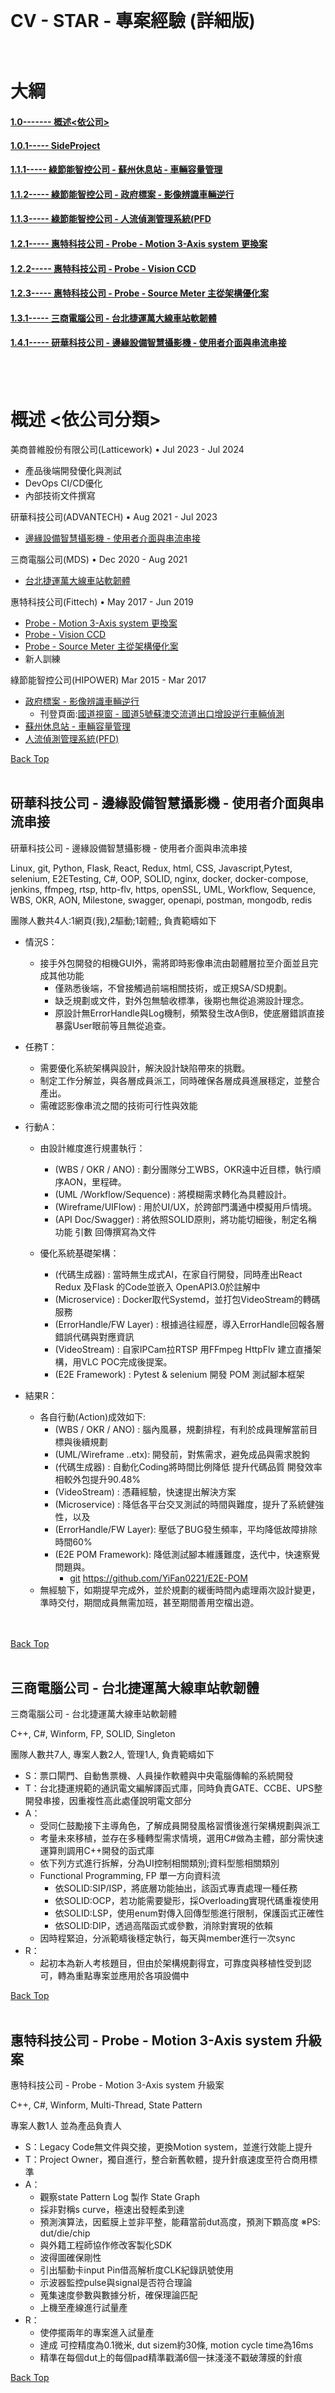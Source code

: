 <br><br />
CV - STAR - 專案經驗 (詳細版)
<br><br />
=====================================


# 大綱 <a name="top"></a>
#### [1.0------- 概述<依公司>](#section-1-0-star)
#### [1.0.1----- SideProject](#section-1-0-1-star)  
#### [1.1.1----- 綠節能智控公司 - 蘇州休息站 - 車輛容量管理](#section-1-1-1-star)
#### [1.1.2----- 綠節能智控公司 - 政府標案 - 影像辨識車輛逆行](#section-1-1-2-star)
#### [1.1.3----- 綠節能智控公司 - 人流偵測管理系統(PFD](#section-1-1-3-star)
#### [1.2.1----- 惠特科技公司 - Probe - Motion 3-Axis system 更換案](#section-1-2-1-star)  
#### [1.2.2----- 惠特科技公司 - Probe - Vision CCD](#section-1-2-2-star)  
#### [1.2.3----- 惠特科技公司 - Probe - Source Meter 主從架構優化案](#section-1-2-3-star)
#### [1.3.1----- 三商電腦公司 - 台北捷運萬大線車站軟韌體](#section-1-3-1-star)  
#### [1.4.1----- 研華科技公司 - 邊緣設備智慧攝影機 - 使用者介面與串流串接 ](#section-1-4-1-star)  

<br><br />

<h1 id="section-1-0-star">概述 <依公司分類> </h1>

美商普維股份有限公司(Latticework)  •  Jul 2023 - Jul 2024

- 產品後端開發優化與測試
- DevOps CI/CD優化
- 內部技術文件撰寫

研華科技公司(ADVANTECH)  •  Aug 2021 - Jul 2023
- [邊緣設備智慧攝影機 - 使用者介面與串流串接 ](#section-1-4-1-star)  

三商電腦公司(MDS)  •  Dec 2020 - Aug 2021

- [台北捷運萬大線車站軟韌體](#section-1-3-1-star) 

惠特科技公司(Fittech)  •  May 2017 - Jun  2019 

- [Probe - Motion 3-Axis system 更換案](#section-1-2-1-star)
- [Probe - Vision CCD](#section-1-2-2-star)
- [Probe - Source Meter 主從架構優化案](#section-1-2-3-star)
- 新人訓練

綠節能智控公司(HIPOWER) Mar 2015 - Mar 2017

- [政府標案 - 影像辨識車輛逆行](#section-1-1-2-star)
  - 刊登頁面:[國道視窗 - 國道5號蘇澳交流道出口增設逆行車輛偵測 ](https://www.freeway.gov.tw/Upload/Html/2017410162/page07.html)
- [蘇州休息站 - 車輛容量管理](#section-1-1-1-star)
- [人流偵測管理系統(PFD)](#section-1-1-3-star)

[Back Top](#top)
<br><br />


<h2 id="section-1-4-1-star">研華科技公司 - 邊緣設備智慧攝影機 - 使用者介面與串流串接 </h2>

研華科技公司 - 邊緣設備智慧攝影機 - 使用者介面與串流串接 

Linux, git, Python, Flask, React, Redux, html, CSS, Javascript,Pytest, selenium, E2ETesting, C#, OOP, SOLID, nginx, docker, docker-compose, jenkins, ffmpeg, rtsp, http-flv, https, openSSL, UML, Workflow, Sequence, WBS, OKR, AON, Milestone, swagger, openapi, postman, mongodb, redis 

團隊人數共4人:1網頁(我),2驅動;1韌體;,  負責範疇如下

- 情況S：  
  - 接手外包開發的相機GUI外，需將即時影像串流由韌體層拉至介面並且完成其他功能
    - 僅熟悉後端，不曾接觸過前端相關技術，或正規SA/SD規劃。
    - 缺乏規劃或文件，對外包無驗收標準，後期也無從追溯設計理念。  
    - 原設計無ErrorHandle與Log機制，頻繁發生改A倒B，使底層錯誤直接暴露User眼前等且無從追查。  

- 任務T：  
  - 需要優化系統架構與設計，解決設計缺陷帶來的挑戰。  
  - 制定工作分解並，與各層成員派工，同時確保各層成員進展穩定，並整合產出。  
  - 需確認影像串流之間的技術可行性與效能


- 行動A：  
  - 由設計維度進行規畫執行：      
    - (WBS / OKR / ANO) : 劃分團隊分工WBS，OKR遠中近目標，執行順序AON，里程碑。  
    - (UML /Workflow/Sequence) : 將模糊需求轉化為具體設計。  
    - (Wireframe/UIFlow) : 用於UI/UX，於跨部門溝通中模擬用戶情境。  
    - (API Doc/Swagger) : 將依照SOLID原則，將功能切細後，制定名稱 功能 引數 回傳撰寫為文件

  - 優化系統基礎架構：  
    - (代碼生成器)       : 當時無生成式AI，在家自行開發，同時產出React Redux 及Flask 的Code並嵌入 OpenAPI3.0於註解中
    - (Microservice)    : Docker取代Systemd，並打包VideoStream的轉碼服務
    - (ErrorHandle/FW Layer) : 根據過往經歷，導入ErrorHandle回報各層錯誤代碼與對應資訊    
    - (VideoStream)     : 自家IPCam拉RTSP 用FFmpeg HttpFlv 建立直播架構，用VLC POC完成後提案。
    - (E2E Framework)   : Pytest & selenium 開發 POM 測試腳本框架

- 結果R：  
  - 各自行動(Action)成效如下:
    - (WBS / OKR / ANO) : 腦內風暴，規劃排程，有利於成員理解當前目標與後續規劃
    - (UML/Wireframe ..etx): 開發前，對焦需求，避免成品與需求脫鉤
    - (代碼生成器)       : 自動化Coding將時間比例降低 提升代碼品質 開發效率相較外包提升90.48%   
    - (VideoStream)     : 憑藉經驗，快速提出解決方案
    - (Microservice)    : 降低各平台交叉測試的時間與難度，提升了系統健強性，以及
    - (ErrorHandle/FW Layer): 壓低了BUG發生頻率，平均降低故障排除時間60%
    - (E2E POM Framework): 降低測試腳本維護難度，迭代中，快速察覺問題與。
      - [git](https://github.com/YiFan0221/E2E-POM) https://github.com/YiFan0221/E2E-POM
  - 無經驗下，如期提早完成外，並於規劃的緩衝時間內處理兩次設計變更，準時交付，期間成員無需加班，甚至期間善用空檔出遊。

<br><br />
[Back Top](#section-1-0-star)
<br><br />

<h2 id="section-1-3-1-star">三商電腦公司 - 台北捷運萬大線車站軟韌體 </h2>

三商電腦公司 - 台北捷運萬大線車站軟韌體

C++, C#, Winform, FP, SOLID, Singleton

團隊人數共7人, 專案人數2人, 管理1人,  負責範疇如下

- S：票口閘門、自動售票機、人員操作軟體與中央電腦傳輸的系統開發
- T：台北捷運規範的通訊電文編解譯函式庫，同時負責GATE、CCBE、UPS整開發串接，因重複性高此處僅說明電文部分
- A：  
   - 受同仁鼓勵接下主導角色，了解成員開發風格習慣後進行架構規劃與派工
   - 考量未來移植，並存在多種轉型需求情境，選用C#做為主體，部分需快速運算則調用C++開發的函式庫
   - 依下列方式進行拆解，分為UI控制相關類別;資料型態相關類別
   - Functional Programming, FP 單一方向資料流
     - 依SOLID:SIP/ISP，將底層功能抽出，該函式專責處理一種任務
     - 依SOLID:OCP，若功能需要變形，採Overloading實現代碼重複使用
     - 依SOLID:LSP，使用enum對傳入回傳型態進行限制，保護函式正確性
     - 依SOLID:DIP，透過高階函式或參數，消除對實現的依賴
   - 因時程緊迫，分派範疇後穩定執行，每天與member進行一次sync
- R：  
   - 起初本為新人考核題目，但由於架構規劃得宜，可靠度與移植性受到認可，轉為重點專案並應用於各項設備中

[Back Top](#section-1-0-star)
<br><br />

<h2 id="section-1-2-1-star">惠特科技公司 - Probe - Motion 3-Axis system 升級案</h2>

惠特科技公司 - Probe - Motion 3-Axis system 升級案

C++, C#, Winform, Multi-Thread, State Pattern

專案人數1人 並為產品負責人

- S：Legacy Code無文件與交接，更換Motion system，並進行效能上提升
- T：Project Owner，獨自進行，整合新舊軟體，提升針痕速度至符合商用標準
- A：
   - 觀察state Pattern Log 製作 State Graph
   - 採非對稱s curve，極速出發輕柔到達
   - 預測演算法，因藍膜上並非平整，能藉當前dut高度，預測下顆高度 ※PS: dut/die/chip
   - 與外籍工程師協作修改客製化SDK
   - 波得圖確保剛性
   - 引出驅動卡input Pin借高解析度CLK紀錄訊號使用
   - 示波器監控pulse與signal是否符合理論
   - 蒐集速度參數與數據分析，確保理論匹配
   - 上機至產線進行試量產
- R：  
   - 使停擺兩年的專案進入試量產
   - 達成 可控精度為0.1微米, dut sizem約30條, motion cycle time為16ms
   - 精準在每個dut上的每個pad精準戳滿6個一抹淺淺不戳破薄膜的針痕

[Back Top](#section-1-0-star)
<br><br />


<h2 id="section-1-2-2-star">惠特科技公司 - Probe - Vision CCD </h2>

惠特科技公司 - Probe - Vision CCD

C++, C#, Winform, Multi-Process, Multi-Thread, State Pattern, Memory-mapped file, Win32 API, IPC, videostream

團隊人數共5人, 專案人數1人, 後期管理人數2人,  負責範疇如下

- S：現行CCD取得成本高，尋找替代方案。  
- T：評測各牌CCD，並進行AOI流程整合，同樣Legacy Code。  
- A：
   - 於SDK Tool進行功能驗證，並整合至現有AOI流程
   - 分別評測:成像;顏色;銳利;溫度;穩定;
   - 召集會議，與原廠應用開發總監，提出客製化需求規格，要求修改SDK後驗證功能
   - 藉預估採購量作為籌碼，並與亞太區域經理，建立台灣區倉庫安全庫存
   - 重構並物件化，並撰寫DemoCode與文件，同被指派規劃教育訓練
- R：  
   - 導入新品牌，降低65%取得成本
   - 使原廠承諾
     - 建立國內倉庫快速供應
     - 少量，從下單至國內出貨到收貨可優先供貨並在一週內完成
     - 大量，從下單至海外出貨、清關、收件時間不超過兩週
   - 規劃教育訓練，兩週內快速上手，期間訓練過2員，留任率2員，成功率100%

<br><br />
[Back Top](#section-1-0-star)
<br><br />


<h2 id="section-1-2-3-star">惠特科技公司 - Probe - source meter 主從架構優化案</h2>

惠特科技公司 - Probe - source meter 主從架構優化案

C++, C#, Winform, memory management, Multi-Process, Multi-Thread, State Pattern, Memory-mapped file, Win32 API, IPC

團隊人數共5人, 專案人數1人, 負責範疇如下

- S：關鍵原料(keithley)斷料，替代料(NI)相容性問題，原廠拒絕支援長達半年，庫存產能僅剩一個月。  
- T：非主管指派，主動提出解決方案並主導專案
- A：
   - 分兩個方向同時進行 
     - 駁論原廠，換取技術支持
     - 當下尋找其他解決方案
   - 與CCD廠商召開技術會議，借重廠商在韌體領域專業，準備理論基礎
   - 使用微軟工具VMMap 證明SDK初始化佔據過多行程可支配記憶體空間，促使原廠派美籍工程師來台勘察
   - 同時將現有架構座椅下重構
     - 多行程，分割出量測功能至另外個行程(主管要求後換成CCD取像功能)，解決單一行程兼記憶體不足問題
     - 主從架構，Memory-mapped file 傳遞量測結果，以及 Win32 Msg 控制附屬程式
- R：
   - 充足理論基礎與資料，一天就讓賴了半年的原廠改變態度
   - 同步完成兩個方向之目標，
   - 從行動到部屬，僅僅花費兩週完成半年的困境

<br><br />
[Back Top](#section-1-0-star)
<br><br />

<h2 id="section-1-1-2-star">綠節能智控公司 - 政府標案 - 影像辨識車輛逆行</h2>

綠節能智控公司 - 政府標案 - 影像辨識車輛逆行

C++, Embedded Windows, Winform, Linux, Multi-Process, Multi-Thread, Producer-Consumer Pattern, Message Queue, Memory-mapped file, Win32 API, IPC, NSIS, Serial port(COM), I2C, UART, SPI, NetIO, FFmpeg, Live555, RTSP, MySQL, Vision, LRC

團隊人數共6人, 專案人數4人, 負責範疇如下

刊登頁面:[國道視窗 - 國道5號蘇澳交流道出口增設逆行車輛偵測 ](https://www.freeway.gov.tw/Upload/Html/2017410162/page07.html)

- S：政府標案，使用搭載Embedded Windows的設備，透過影像及線圈訊號，偵測逆行回報至系統
- T：
  - 獨自負責以下開發內容
  - 設備影像串流導入辨識分析;整合主機板韌體SDK
  - 理解業主規範協定編解譯，功能實現
  - 整合地面線圈(通訊)與NVR SDK(C#)等週邊設備
- A：  
  - 重新設計功能繁多的設定頁面GUI為側邊導航（Sidebar Navigation）
  - Vision
    - 多Channel IPCam，RTSP接收VideoStreaming，採用Memory-mapped file取得畫面
    - RGB-Matrix Downsampling(Uniform Sampling), Grayscale Conversion(Weighted Average Method) and Binarization(Global Thresholding)
  - Task Scheduling
    - Producer-Consumer Pattern
    - Event-Driven Architecture
    - Message Queue, MQ
    - Task Dispatcher
    - Asynchronous Communication
  - 高公局通訊協定編解譯
    - 縱向冗餘校驗(Longitudinal redundancy check, LRC)
    - Bitwise Operations
    - 可相容於UART通訊
  - 開發HW/SW Watchdog，處理主機板間SDK調用，實現GPIO、低電壓警報
  - 主從架構，採Multi-Process緩解函式庫導致記憶體不足問題，搭配Win32 API與Memory-mapped file IPC進行控制
- R：  
   - 新增符合規範之功能
   - 主從架構與IPC，實現出錯快速復歸提升穩定性與容錯度，滿足需置於戶外24小時不間斷運作需求
   - 開發項目皆可沿用至下個專案中

<br><br />
[Back Top](#section-1-0-star)
<br><br />

<h2 id="section-1-1-1-star">綠節能智控公司 - 蘇州休息站 - 車輛容量管理</h2>

綠節能智控公司 - 蘇州休息站 - 車輛容量管理

C++, Embedded Windows, Winform, Linux, Multi-Process, Multi-Thread, Producer-Consumer Pattern, Message Queue, Memory-mapped file, Win32 API, IPC, NSIS, Serial port(COM), I2C, UART, SPI, NetIO, FFmpeg, Live555, RTSP, MySQL, Vision, LRC

團隊人數共6人, 專案人數4人, 負責範疇如下

- S：高速公路休息站停車場的中控中心專案
- T：負責開發操作軟體，接收計數模組回傳資訊並進行統計，依照設定將車位資訊顯示於LED看板上;安控室電視牆CCTV輪播;串流轉發服務器
- A： 
  - 統計程式 
    - GUI in Winform RWD，多國語言
    - 二次開發LED看板
    - 資料統整與查詢功能
  - NSIS一鍵安裝包，與使用手冊，降低現場同仁難易度
  - 完成上述工作後，接手同仁任務，完成基於Live555、FFmpeg 影像串流轉發服務
- R：  
   - SOP降低遠端作業難度，部署於中國二十幾個站點  
   - 軟體工程方式主從架構與IPC，實現出錯快速復歸提升穩定性與容錯度，滿足需置於戶外24小時不間斷運作需求

<br><br />
[Back Top](#section-1-0-star)
<br><br />

<h2 id="section-1-1-3-star">綠節能智控公司 - 人流偵測管理系統(PFD) </h2>

綠節能智控公司 - 人流偵測管理系統(PFD)

工作職掌: SW/FW RD

使用Skill - C++, Winform, FFmpeg, Live555, RTSP, MySQL, RWD

產品頁面: [人流偵測管理系統(PFD) (連結內為今產品, 任職當時未有AI與網頁式)](https://www.hipower-tech.com/Pro_PFD.php)

主要成果:
  - 應用於南港展覽館

特色:
  - 適用多出入口空間環境以及分區管理人員偵測統計分析應用。
  - 若人流累積達到閥值時系統將會提醒管制中心人員以及透過顯示屏幕顯示警示數值和狀態提示管理人員進行人員總量管控機制。
  - 針對偵測事件觸發可以自動整合連動攝影機進行記錄照片或影像／事件名稱／時間／地點，並供調閱查詢事件前後歷史資料與匯出管理功能。


<br><br />
[Back Top](#section-1-0-star)
<br><br />

<h2 id="section-1-0-1-star">SideProject</h2>

```
---

SideProject

疫情期間使用linebot串接後端爬蟲公同事查詢股價使用

後續加入容器化、CICD、ChatGPT等功能

應用技術:python / linebot / OpenAI / docker / Nginx / Jenkins / (AWS目前關閉中)/爬蟲/devops建置/分散式設計

實現:最新PTT連結 / linebot / 當前股價查詢功能 / ChatGPT(不定時開放功能)



**TeaOrFish**:

Linebot ID : @320swnwx

[Main Service]

git: https://github.com/YiFan0221/TeaOrFish

[Sub Service]

git: https://github.com/YiFan0221/YiFanServer

swagger: http://yfnoip.ddns.net:5500/apidocs/

[Jenkins]

URL: http://yfnoip.ddns.net:8080/

access : guest / guest


**Web UI testing**:

使用selenium並結合pytest可對於網頁進行自動化測試

[git](https://github.com/YiFan0221/E2E-POM)
```

<br><br />
[Back Top](#section-1-0-star)
<br><br />
